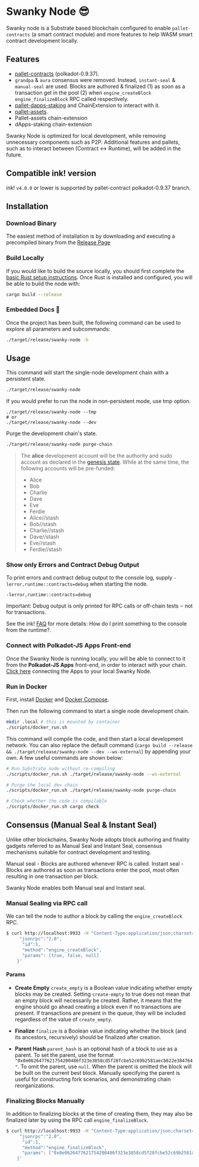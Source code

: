 # Swanky Node :sunglasses:

Swanky node is a Substrate based blockchain configured to enable `pallet-contracts` (a smart contract module) and more features to help WASM smart contract development locally.

## Features
- [pallet-contracts](https://github.com/paritytech/substrate/tree/master/frame/contracts) (polkadot-0.9.37).
- `grandpa` & `aura` consensus were removed. Instead, `instant-seal` & `manual-seal` are used.
  Blocks are authored & finalized (1) as soon as a transaction get in the pool (2) when `engine_createBlock` `engine_finalizeBlock` RPC called respectively.
- [pallet-dapps-staking](https://github.com/AstarNetwork/astar-frame/tree/polkadot-v0.9.37/frame/dapps-staking) and ChainExtension to interact with it.
- [pallet-assets](https://github.com/paritytech/substrate/tree/polkadot-v0.9.37/frame/assets).
- Pallet-assets chain-extension
- dApps-staking chain-extension

Swanky Node is optimized for local development, while removing unnecessary components such as P2P. Additional features and pallets, such as to interact between (Contract <-> Runtime), will be added in the future.

## Compatible ink! version
ink! `v4.0.0` or lower is supported by pallet-contract polkadot-0.9.37 branch.

## Installation
### Download Binary
The easiest method of installation is by downloading and executing a precompiled binary from the [Release Page](https://github.com/AstarNetwork/swanky-node/releases)

### Build Locally
If you would like to build the source locally, you should first complete the [basic Rust setup instructions](https://github.com/AstarNetwork/swanky-node/blob/main/docs/rust-setup.md).
Once Rust is installed and configured, you will be able to build the node with:
```bash
cargo build --release
```

### Embedded Docs :book:

Once the project has been built, the following command can be used to explore all parameters and
subcommands:

```bash
./target/release/swanky-node -h
```

## Usage
This command will start the single-node development chain with a persistent state.
```bash
./target/release/swanky-node
```
If you would prefer to run the node in non-persistent mode, use tmp option.
```
./target/release/swanky-node --tmp
# or
./target/release/swanky-node --dev
```

Purge the development chain's state.
```bash
./target/release/swanky-node purge-chain
```

> The **alice** development account will be the authority and sudo account as declared in the
> [genesis state](https://github.com/AstarNetwork/swanky-node/blob/main/node/src/chain_spec.rs#L44).
> While at the same time, the following accounts will be pre-funded:
>
> - Alice
> - Bob
> - Charlie
> - Dave
> - Eve
> - Ferdie
> - Alice//stash
> - Bob//stash
> - Charlie//stash
> - Dave//stash
> - Eve//stash
> - Ferdie//stash

### Show only Errors and Contract Debug Output
To print errors and contract debug output to the console log, supply `-lerror,runtime::contracts=debug` when starting the node.
```
-lerror,runtime::contracts=debug
```

Important: Debug output is only printed for RPC calls or off-chain tests ‒ not for transactions.

See the ink! [FAQ](https://ink.substrate.io/faq/#how-do-i-print-something-to-the-console-from-the-runtime) for more details: How do I print something to the console from the runtime?.

### Connect with Polkadot-JS Apps Front-end

Once the Swanky Node is running locally, you will be able to connect to it from the **Polkadot-JS Apps** front-end,
in order to interact with your chain. [Click
here](https://polkadot.js.org/apps/#/explorer?rpc=ws://localhost:9944) connecting the Apps to your
local Swanky Node.

### Run in Docker

First, install [Docker](https://docs.docker.com/get-docker/) and
[Docker Compose](https://docs.docker.com/compose/install/).

Then run the following command to start a single node development chain.

```bash
mkdir .local # this is mounted by container
./scripts/docker_run.sh
```

This command will compile the code, and then start a local development network. You can
also replace the default command
(`cargo build --release && ./target/release/swanky-node --dev --ws-external`)
by appending your own. A few useful commands are shown below:

```bash
# Run Substrate node without re-compiling
./scripts/docker_run.sh ./target/release/swanky-node --ws-external

# Purge the local dev chain
./scripts/docker_run.sh ./target/release/swanky-node purge-chain

# Check whether the code is compilable
./scripts/docker_run.sh cargo check
```

## Consensus (Manual Seal & Instant Seal)
Unlike other blockchains, Swanky Node adopts block authoring and finality gadgets referred to as Manual Seal and Instant Seal, consensus mechanisms suitable for contract development and testing.

Manual seal - Blocks are authored whenever RPC is called.
Instant seal - Blocks are authored as soon as transactions enter the pool, most often resulting in one transaction per block.

Swanky Node enables both Manual seal and Instant seal.

### Manual Sealing via RPC call
We can tell the node to author a block by calling the `engine_createBlock` RPC.

```bash
$ curl http://localhost:9933 -H "Content-Type:application/json;charset=utf-8" -d   '{
     "jsonrpc":"2.0",
      "id":1,
      "method":"engine_createBlock",
      "params": [true, false, null]
    }'
```

#### Params
- **Create Empty**
  `create_empty` is a Boolean value indicating whether empty blocks may be created. Setting `create-empty` to true does not mean that an empty block will necessarily be created. Rather, it means that the engine should go ahead creating a block even if no transactions are present. If transactions are present in the queue, they will be included regardless of the value of `create_empty`.

- **Finalize**
  `finalize` is a Boolean value indicating whether the block (and its ancestors, recursively) should be finalized after creation.

- **Parent Hash**
  `parent_hash` is an optional hash of a block to use as a parent. To set the parent, use the format `"0x0e0626477621754200486f323e3858cd5f28fcbe52c69b2581aecb622e384764"`. To omit the parent, use `null`. When the parent is omitted the block will be built on the current best block. Manually specifying the parent is useful for constructing fork scenarios, and demonstrating chain reorganizations.

### Finalizing Blocks Manually
In addition to finalizing blocks at the time of creating them, they may also be finalized later by using the RPC call `engine_finalizeBlock`.

```bash
$ curl http://localhost:9933 -H "Content-Type:application/json;charset=utf-8" -d   '{
     "jsonrpc":"2.0",
      "id":1,
      "method":"engine_finalizeBlock",
      "params": ["0x0e0626477621754200486f323e3858cd5f28fcbe52c69b2581aecb622e384764", null]
    }'
```
